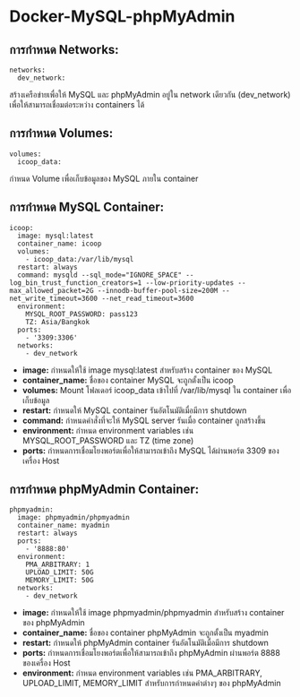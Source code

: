 # Docker-MySQL-phpMyAdmin
## การกำหนด Networks:
```
networks:
  dev_network:
```
สร้างเครือข่ายเพื่อให้ MySQL และ phpMyAdmin อยู่ใน network เดียวกัน (dev_network) เพื่อให้สามารถเชื่อมต่อระหว่าง containers ได้
## การกำหนด Volumes:
```
volumes:
  icoop_data:
```
กำหนด Volume เพื่อเก็บข้อมูลของ MySQL ภายใน container

## การกำหนด MySQL Container:
```
icoop: 
  image: mysql:latest
  container_name: icoop
  volumes:
    - icoop_data:/var/lib/mysql
  restart: always
  command: mysqld --sql_mode="IGNORE_SPACE" --log_bin_trust_function_creators=1 --low-priority-updates --max_allowed_packet=2G --innodb-buffer-pool-size=200M --net_write_timeout=3600 --net_read_timeout=3600
  environment:
    MYSQL_ROOT_PASSWORD: pass123
    TZ: Asia/Bangkok
  ports:
    - '3309:3306'
  networks:
    - dev_network
```
* **image:** กำหนดให้ใช้ image mysql:latest สำหรับสร้าง container ของ MySQL
* **container_name:** ชื่อของ container MySQL จะถูกตั้งเป็น icoop
* **volumes:** Mount โฟลเดอร์ icoop_data เข้าไปที่ /var/lib/mysql ใน container เพื่อเก็บข้อมูล
* **restart:** กำหนดให้ MySQL container รันอัตโนมัติเมื่อมีการ shutdown
* **command:** กำหนดคำสั่งที่จะให้ MySQL server รันเมื่อ container ถูกสร้างขึ้น
* **environment:** กำหนด environment variables เช่น MYSQL_ROOT_PASSWORD และ TZ (time zone)
* **ports:** กำหนดการเชื่อมโยงพอร์ตเพื่อให้สามารถเข้าถึง MySQL ได้ผ่านพอร์ต 3309 ของเครื่อง Host
## การกำหนด phpMyAdmin Container:
```
phpmyadmin:
  image: phpmyadmin/phpmyadmin
  container_name: myadmin
  restart: always
  ports:
    - '8888:80'
  environment:
    PMA_ARBITRARY: 1
    UPLOAD_LIMIT: 50G
    MEMORY_LIMIT: 50G
  networks:
    - dev_network
```
* **image:** กำหนดให้ใช้ image phpmyadmin/phpmyadmin สำหรับสร้าง container ของ phpMyAdmin
* **container_name:** ชื่อของ container phpMyAdmin จะถูกตั้งเป็น myadmin
* **restart:** กำหนดให้ phpMyAdmin container รันอัตโนมัติเมื่อมีการ shutdown
* **ports:** กำหนดการเชื่อมโยงพอร์ตเพื่อให้สามารถเข้าถึง phpMyAdmin ผ่านพอร์ต 8888 ของเครื่อง Host
* **environment:** กำหนด environment variables เช่น PMA_ARBITRARY, UPLOAD_LIMIT, MEMORY_LIMIT สำหรับการกำหนดค่าต่างๆ ของ phpMyAdmin
